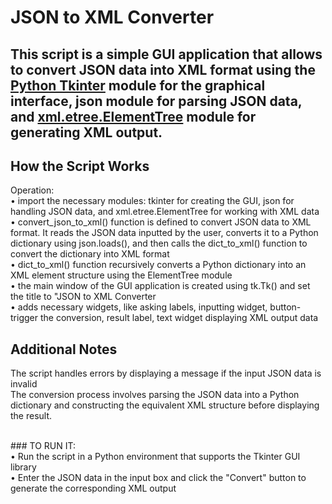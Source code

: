 JSON to XML Converter
====
This script is a simple GUI application that allows to convert JSON data into XML format using the [Python Tkinter](https://docs.python.org/3/library/tkinter.html) module for the graphical interface, json module for parsing JSON data, and [xml.etree.ElementTree](https://docs.python.org/3/library/xml.etree.elementtree.html) module for generating XML output.
----

How the Script Works <br>
----
Operation: <br>
	• import the necessary modules: tkinter for creating the GUI, json for handling JSON data, and xml.etree.ElementTree for working with XML data <br> 
	• convert_json_to_xml() function is defined to convert JSON data to XML format. It reads the JSON data inputted by the user, converts it to a Python dictionary using json.loads(), and then calls the dict_to_xml() function to convert the dictionary into XML format <br>
	• dict_to_xml() function recursively converts a Python dictionary into an XML element structure using the ElementTree module <br>
	• the main window of the GUI application is created using tk.Tk() and set the title to "JSON to XML Converter <br>
	• adds necessary widgets, like asking labels, inputting widget, button-trigger the conversion, result label, text widget displaying XML output data <br>

Additional Notes <br>
----
The script handles errors by displaying a message if the input JSON data is invalid<br>
The conversion process involves parsing the JSON data into a Python dictionary and constructing the equivalent XML structure before displaying the result.

<br>
### TO RUN IT: <br>
• Run the script in a Python environment that supports the Tkinter GUI library <br>
• Enter the JSON data in the input box and click the "Convert" button to generate the corresponding XML output
